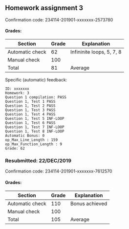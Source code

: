 ## Homework assignment 3

Confirmation code: 234114-201901-xxxxxxx-2573780

#### Grades:

| Section         | Grade | Explanation                 |
| --------------- | ----- | --------------------------- |
| Automatic check | 62    | Infininite loops, 5, 7, 8   |
| Manual check    | 100   |                             |
| Total           | 81    | Average                     |


Specific (automatic) feedback:
```
ID: xxxxxxx
Homework: 3
Question 1 compilation: PASS
Question 1, Test 1 PASS
Question 1, Test 2 PASS
Question 1, Test 3 PASS
Question 1, Test 4 PASS
Question 1, Test 5 INF-LOOP
Question 1, Test 6 PASS
Question 1, Test 7 INF-LOOP
Question 1, Test 8 INF-LOOP
Automatic Bonus: 0
op_Max_Line_Length : 159
op_Max_Function_Length : 9
Grade: 62
```

### Resubmitted: 22/DEC/2019

Confirmation code: 234114-201901-xxxxxxx-7612570

#### Grades:

| Section         | Grade | Explanation       |
| --------------- | ----- | ----------------- |
| Automatic check | 110   | Bonus achieved    |
| Manual check    | 100   |                   |
| Total           | 105   | Average           |